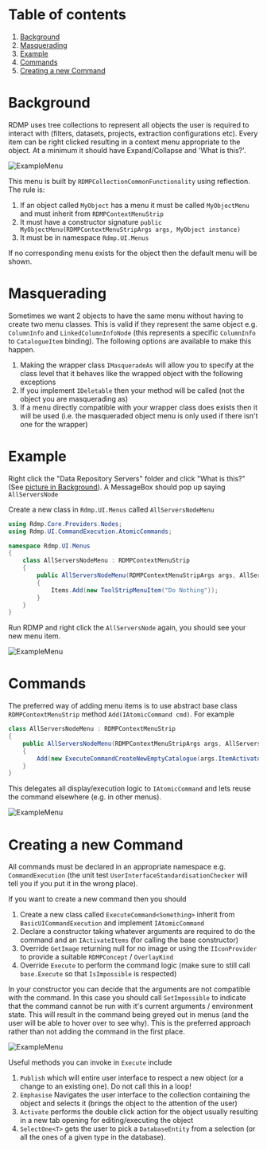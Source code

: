 # Table of contents
1. [Background](#background)
2. [Masquerading](#masquerading)
5. [Example](#example)
6. [Commands](#commands)
7. [Creating a new Command](#creating-a-new-command)

# Background
RDMP uses tree collections to represent all objects the user is required to interact with (filters, datasets, projects, extraction configurations etc).  Every item can be right clicked resulting in a context menu appropriate to the object.  At a minimum it should have Expand/Collapse and 'What is this?'.

![ExampleMenu](Images/CreatingANewRightClickMenu/ExampleMenu.png) 

This menu is built by `RDMPCollectionCommonFunctionality` using reflection.  The rule is:

1. If an object called `MyObject` has a menu it must be called `MyObjectMenu` and must inherit from `RDMPContextMenuStrip`
2. It must have a constructor signature `public MyObjectMenu(RDMPContextMenuStripArgs args, MyObject instance)`
3. It must be in namespace `Rdmp.UI.Menus`

If no corresponding menu exists for the object then the default menu will be shown.

# Masquerading
Sometimes we want 2 objects to have the same menu without having to create two menu classes.  This is valid if they represent the same object e.g. `ColumnInfo` and  `LinkedColumnInfoNode` (this represents a specific `ColumnInfo` to `CatalogueItem` binding).  The following options are available to make this happen.

1. Making the wrapper class `IMasqueradeAs` will allow you to specify at the class level that it behaves like the wrapped object with the following exceptions
1. If you implement `IDeletable` then your method will be called (not the object you are masquerading as)
2. If a menu directly compatible with your wrapper class does exists then it will be used (i.e. the masqueraded object menu is only used if there isn't one for the wrapper)
	
# Example
Right click the "Data Repository Servers" folder and click "What is this?" (See [picture in Background](#background)).  A MessageBox should pop up saying `AllServersNode`

Create a new class in `Rdmp.UI.Menus` called `AllServersNodeMenu` 

```csharp
using Rdmp.Core.Providers.Nodes;
using Rdmp.UI.CommandExecution.AtomicCommands;

namespace Rdmp.UI.Menus
{
    class AllServersNodeMenu : RDMPContextMenuStrip
    {
        public AllServersNodeMenu(RDMPContextMenuStripArgs args, AllServersNode o) : base(args, o)
        {
            Items.Add(new ToolStripMenuItem("Do Nothing"));
        }
    }
}
```

Run RDMP and right click the `AllServersNode` again, you should see your new menu item.

![ExampleMenu](Images/CreatingANewRightClickMenu/DoNothingMenuItem.png)

# Commands
The preferred way of adding menu items is to use abstract base class `RDMPContextMenuStrip` method `Add(IAtomicCommand cmd)`.  For example 

<!--- f243e95a6dc94b3486f44b8f0bb0ed7d --->
```csharp
class AllServersNodeMenu : RDMPContextMenuStrip
{
    public AllServersNodeMenu(RDMPContextMenuStripArgs args, AllServersNode o) : base(args, o)
    {
        Add(new ExecuteCommandCreateNewEmptyCatalogue(args.ItemActivator));
    }
}
```
This delegates all display/execution logic to `IAtomicCommand` and lets reuse the command elsewhere (e.g. in other menus).  

![ExampleMenu](Images/CreatingANewRightClickMenu/AddCommand.png)

# Creating a new Command

All commands must be declared in an appropriate namespace e.g. `CommandExecution` (the unit test `UserInterfaceStandardisationChecker` will tell you if you put it in the wrong place).

If you want to create a new command then you should 
1. Create a new class called `ExecuteCommand<Something>` inherit from `BasicUICommandExecution` and implement `IAtomicCommand`
2. Declare a constructor taking whatever arguments are required to do the command and an `IActivateItems` (for calling the base constructor)
3. Override `GetImage` returning null for no image or using the `IIconProvider` to provide a suitable `RDMPConcept` / `OverlayKind`
4. Override `Execute` to perform the command logic (make sure to still call `base.Execute` so that `IsImpossible` is respected)

In your constructor you can decide that the arguments are not compatible with the command.  In this case you should call `SetImpossible` to indicate that the command cannot be run with it's current arguments / environment state.  This will result in the command being greyed out in menus (and the user will be able to hover over to see why).  This is the preferred approach rather than not adding the command in the first place.

![ExampleMenu](Images/CreatingANewRightClickMenu/IsImpossible.png)

Useful methods you can invoke in `Execute` include

1. `Publish` which will entire user interface to respect a new object (or a change to an existing one).  Do not call this in a loop!
2. `Emphasise` Navigates the user interface to the collection containing the object and selects it (brings the object to the attention of the user)
4. `Activate` performs the double click action for the object usually resulting in a new tab opening for editing/executing the object
3. `SelectOne<T>` gets the user to pick a `DatabaseEntity` from a selection (or all the ones of a given type in the database).